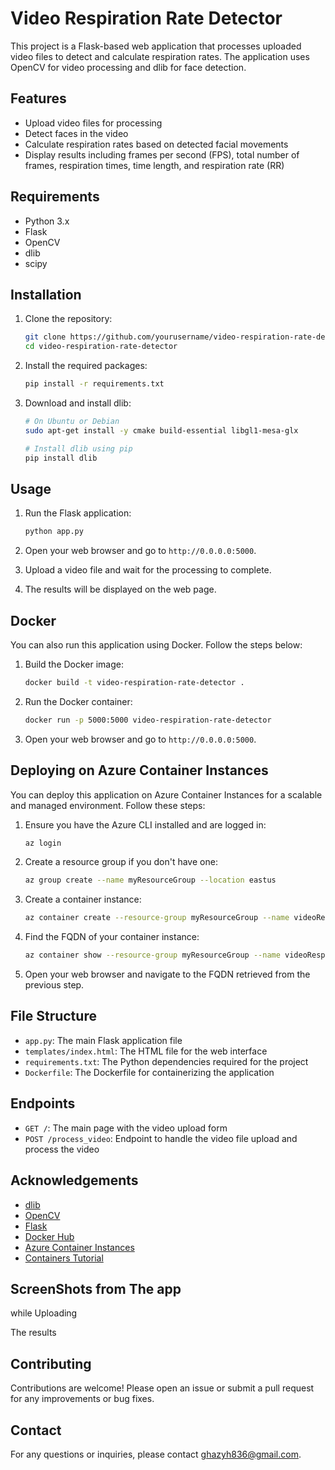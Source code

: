 # Video Respiration Rate Detector

This project is a Flask-based web application that processes uploaded video files to detect and calculate respiration rates. The application uses OpenCV for video processing and dlib for face detection.

## Features

- Upload video files for processing
- Detect faces in the video
- Calculate respiration rates based on detected facial movements
- Display results including frames per second (FPS), total number of frames, respiration times, time length, and respiration rate (RR)

## Requirements

- Python 3.x
- Flask
- OpenCV
- dlib
- scipy

## Installation

1. Clone the repository:

    ```bash
    git clone https://github.com/yourusername/video-respiration-rate-detector.git
    cd video-respiration-rate-detector
    ```

2. Install the required packages:

    ```bash
    pip install -r requirements.txt
    ```

3. Download and install dlib:

    ```bash
    # On Ubuntu or Debian
    sudo apt-get install -y cmake build-essential libgl1-mesa-glx

    # Install dlib using pip
    pip install dlib
    ```

## Usage

1. Run the Flask application:

    ```bash
    python app.py
    ```

2. Open your web browser and go to `http://0.0.0.0:5000`.

3. Upload a video file and wait for the processing to complete.

4. The results will be displayed on the web page.

## Docker

You can also run this application using Docker. Follow the steps below:

1. Build the Docker image:

    ```bash
    docker build -t video-respiration-rate-detector .
    ```

2. Run the Docker container:

    ```bash
    docker run -p 5000:5000 video-respiration-rate-detector
    ```

3. Open your web browser and go to `http://0.0.0.0:5000`.

## Deploying on Azure Container Instances

You can deploy this application on Azure Container Instances for a scalable and managed environment. Follow these steps:

1. Ensure you have the Azure CLI installed and are logged in:

    ```bash
    az login
    ```

2. Create a resource group if you don't have one:

    ```bash
    az group create --name myResourceGroup --location eastus
    ```

3. Create a container instance:

    ```bash
    az container create --resource-group myResourceGroup --name videoRespirationRate --image yourdockerhubusername/video-respiration-rate-detector:latest --ports 5000 --dns-name-label video-respiration-rate --environment-variables 'FLASK_ENV'='production'
    ```

4. Find the FQDN of your container instance:

    ```bash
    az container show --resource-group myResourceGroup --name videoRespirationRate --query ipAddress.fqdn
    ```

5. Open your web browser and navigate to the FQDN retrieved from the previous step.

## File Structure

- `app.py`: The main Flask application file
- `templates/index.html`: The HTML file for the web interface
- `requirements.txt`: The Python dependencies required for the project
- `Dockerfile`: The Dockerfile for containerizing the application

## Endpoints

- `GET /`: The main page with the video upload form
- `POST /process_video`: Endpoint to handle the video file upload and process the video


## Acknowledgements

- [dlib](http://dlib.net/)
- [OpenCV](https://opencv.org/)
- [Flask](https://flask.palletsprojects.com/)
- [Docker Hub](https://hub.docker.com/)
- [Azure Container Instances](https://learn.microsoft.com/en-us/azure/container-instances/)
- [Containers Tutorial](https://youtu.be/52QUdJIGdLQ?si=9e9BsYJURBmJnTeZ)


## ScreenShots from The app

while Uploading





The results






## Contributing

Contributions are welcome! Please open an issue or submit a pull request for any improvements or bug fixes.

## Contact

For any questions or inquiries, please contact [ghazyh836@gmail.com](ghazyh836@gmail.com).

